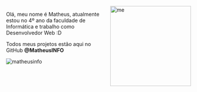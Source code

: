 <img src="https://user-images.githubusercontent.com/48860569/119158366-848b9680-ba2c-11eb-85d9-26f734ab20da.png" width="220px" align="right" alt="me">

<p align="left"> 
  Olá, meu nome é Matheus, atualmente estou no 4º ano da faculdade de Informática e trabalho como Desenvolvedor Web :D<br>
</p>

<p align="left">
  Todos meus projetos estão aqui no GitHub <strong>@MatheusINFO</strong><br>
</p>

<p align="left"> <img src="https://github-readme-stats.vercel.app/api?username=matheusinfo&show_icons=true&theme=gotham" alt="matheusinfo" />
